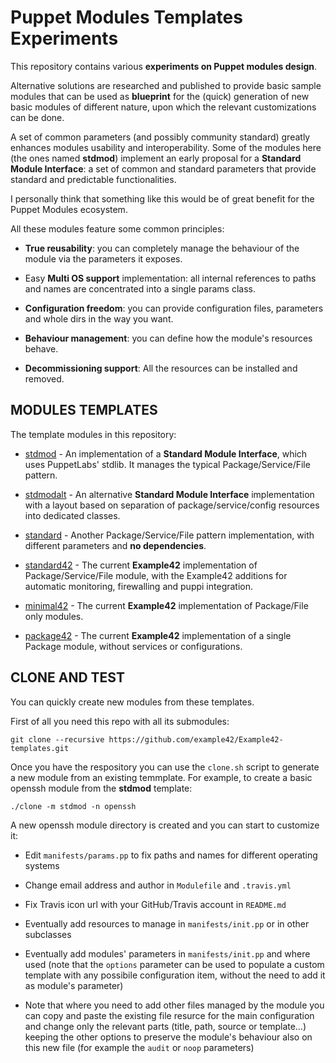 # Puppet Modules Templates Experiments

This repository contains various **experiments on Puppet modules design**.

Alternative solutions are researched and published to provide basic sample modules that can be used as **blueprint** for the (quick) generation of new basic modules of different nature, upon which the relevant customizations can be done.

A set of common parameters (and possibly community standard) greatly enhances modules usability and interoperability.
Some of the modules here (the ones named **stdmod**) implement an early proposal for a **Standard Module Interface**: a set of common and standard parameters that provide standard and predictable functionalities.

I personally think that something like this would be of great benefit for the Puppet Modules ecosystem.

All these modules feature some common principles:

- **True reusability**: you can completely manage the behaviour of the module via the parameters it exposes.

- Easy **Multi OS support** implementation: all internal references to paths and names are concentrated into a
  single params class.

- **Configuration freedom**: you can provide configuration files, parameters and whole dirs in the way you want.

- **Behaviour management**: you can define how the module's resources behave.

- **Decommissioning support**: All the resources can be installed and removed.


## MODULES TEMPLATES
The template modules in this repository:

- [stdmod](https://github.com/example42/puppet-stdmod) - An implementation of a **Standard Module Interface**, which uses PuppetLabs' stdlib. It manages the typical Package/Service/File pattern.

- [stdmodalt](https://github.com/example42/puppet-stdmodalt) - An alternative **Standard Module Interface** implementation with a layout based on separation of package/service/config resources into dedicated classes.

- [standard](https://github.com/example42/module-standard) - Another Package/Service/File pattern implementation, with different parameters and **no dependencies**.

- [standard42](https://github.com/example42/module-standard42) - The current **Example42** implementation of Package/Service/File module, with the Example42 additions for automatic monitoring, firewalling and puppi integration.

- [minimal42](https://github.com/example42/module-minimal42) - The current **Example42** implementation of Package/File only modules.

- [package42](https://github.com/example42/module-package42) - The current **Example42** implementation of a single Package module, without services or configurations.


## CLONE AND TEST
You can quickly create new modules from these templates.

First of all you need this repo with all its submodules:

    git clone --recursive https://github.com/example42/Example42-templates.git
  
Once you have the respository you can use the `clone.sh` script to generate a new module from an existing temmplate. 
For example, to create a basic openssh module from the **stdmod** template:

    ./clone -m stdmod -n openssh
    
A new openssh module directory is created and you can start to customize it:

- Edit `manifests/params.pp` to fix paths and names for different operating systems

- Change email address and author in `Modulefile` and `.travis.yml`

- Fix Travis icon url with your GitHub/Travis account in `README.md`

- Eventually add resources to manage in `manifests/init.pp` or in other subclasses

- Eventually add modules' parameters in `manifests/init.pp` and where used (note that the `options` parameter can be used to populate a custom template with any possibile configuration item, without the need to add it as module's parameter)

- Note that where you need to add other files managed by the module you can copy and paste the existing file resurce for the main configuration and change only the relevant parts (title, path, source or template…) keeping the other options to preserve the module's behaviour also on this new file (for example the `audit` or `noop` parameters)
